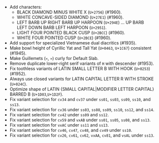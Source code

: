 * Add characters:
  - BLACK DIAMOND MINUS WHITE X (`U+2756`) (#1960).
  - WHITE CONCAVE-SIDED DIAMOND (`U+27E1`) (#1960).
  - LEFT BARB UP RIGHT BARB UP HARPOON (`U+294E`) ... UP BARB LEFT DOWN BARB LEFT HARPOON (`U+2951`).
  - LIGHT FOUR POINTED BLACK CUSP (`U+2BCC`) (#1960).
  - WHITE FOUR POINTED CUSP (`U+2BCE`) (#1960).
* Add support for specialized Vietnamese dual diacritics (#1935).
* Make bowl height of Cyrillic Yat and Tall Yat (`U+0463`, `U+1C67`) consistent (#1945).
* Make Guillemets (`«`, `»`) curly for Default Slab.
* Remove duplicate lower-right serif variants of `H` with descender (#1953).
* Fix toothless variants of LATIN SMALL LETTER B WITH HOOK (`U+0253`) (#1952).
* Always use closed variants for LATIN CAPITAL LETTER R WITH STROKE (`U+024C`).
* Optimize shape of LATIN {SMALL CAPITAL|MODIFIER LETTER CAPITAL} BARRED B (`U+1D03`,`U+1D2F`).
* Fix variant selection for `cv34` and `cv37` under `ss01`, `ss03`, `ss09`, `ss10`, and `ss13`.
* Fix variant selection for `cv36` under `ss03`, `ss08`, `ss09`, `ss10`, `ss12`, and `ss14`.
* Fix variant selection for `cv42` under `ss09` and `ss12`.
* Fix variant selection for `cv59` and `vxAB` under `ss01`, `ss05`, `ss08`, and `ss13`.
* Fix variant selection for `vxAC` under `ss11` and `ss13`.
* Fix variant selection for `cv46`, `cv47`, `cv48`, and `cv49` under `ss10`.
* Fix variant selection for `cv26`, `cv61`, `cv62`, `vxAA`, `cv81`, and `vsAL` under `ss13`.
